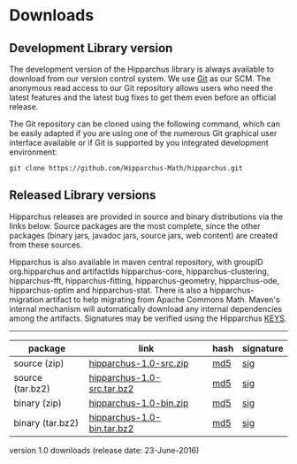 # Downloads

<!--
 Licensed to the Hipparchus project under one or more
 contributor license agreements.  See the NOTICE file distributed with
 this work for additional information regarding copyright ownership.
 The Hipparchus project licenses this file to You under the Apache License, Version 2.0
 (the "License"); you may not use this file except in compliance with
 the License.  You may obtain a copy of the License at

      http://www.apache.org/licenses/LICENSE-2.0

 Unless required by applicable law or agreed to in writing, software
 distributed under the License is distributed on an "AS IS" BASIS,
 WITHOUT WARRANTIES OR CONDITIONS OF ANY KIND, either express or implied.
 See the License for the specific language governing permissions and
 limitations under the License.
-->
## Development Library version

The development version of the Hipparchus library is always available to
download from our version control system. We use [Git](http://git-scm.com/)
as our SCM. The anonymous read access to our Git repository  allows users who
need the latest features and the latest bug fixes to get them even before an
official release.

The Git repository can be cloned using the following command, which can
be easily adapted if you are using one of the numerous Git graphical
user interface available or if Git is supported by you integrated
development environment:

    git clone https://github.com/Hipparchus-Math/hipparchus.git

## Released Library versions

Hipparchus releases are provided in source and binary distributions via the links below.  Source packages are the most complete, since the other packages (binary jars, javadoc jars, source jars, web content) are created from these sources.

Hipparchus is also available in maven central repository, with groupID org.hipparchus and artifactIds hipparchus-core,
hipparchus-clustering, hipparchus-fft, hipparchus-fitting, hipparchus-geometry, hipparchus-ode, hipparchus-optim and hipparchus-stat. There is also a hipparchus-migration artifact to help migrating from Apache Commons Math.
Maven's internal mechanism will automatically download any internal dependencies among the artifacts.  Signatures may be verified using the Hipparchus [KEYS](http://www.hipparchus.org/KEYS).

---

|     package       |                                  link                                                     | hash | signature |
|-------------------|-------------------------------------------------------------------------------------------|------|-----------|
|  source (zip)     | [hipparchus-1.0-src.zip](https://hipparchus.org/downloads/hipparchus-1.0-src.zip) | [md5](https://hipparchus.org/downloads/hipparchus-1.0-src.zip.md5)| [sig](https://hipparchus.org/downloads/hipparchus-1.0-src.zip.asc)|
|  source (tar.bz2) | [hipparchus-1.0-src.tar.bz2](https://hipparchus.org/downloads/hipparchus-1.0-src.tar.bz2) | [md5](https://hipparchus.org/downloads/hipparchus-1.0-src.tar.bz2.md5) | [sig](https://hipparchus.org/downloads/hipparchus-1.0-src.tar.bz2.asc)|
|  binary (zip)     | [hipparchus-1.0-bin.zip](https://hipparchus.org/downloads/hipparchus-1.0-bin.zip)| [md5](https://hipparchus.org/downloads/hipparchus-1.0-bin.zip.md5) | [sig](https://hipparchus.org/downloads/hipparchus-1.0-bin.zip.asc)|
|  binary (tar.bz2) | [hipparchus-1.0-bin.tar.bz2](https://hipparchus.org/downloads/hipparchus-1.0-bin.tar.bz2) | [md5](https://hipparchus.org/downloads/hipparchus-1.0-bin.tar.bz2.md5) | [sig](https://hipparchus.org/downloads/hipparchus-1.0-bin.tar.bz2.asc)
version 1.0 downloads (release date: 23-June-2016)
